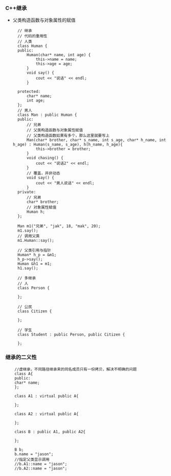 ### C++继承  

- 父类构造函数与对象属性的赋值  

        // 继承
        // 代码的重用性
        // 人类
        class Human {
        public:
            Human(char* name, int age) {
                this->name = name;
                this->age = age;
            }
            void say() {
                cout << "说话" << endl;
            }

        protected:
            char* name;
            int age;
        };
        // 男人
        class Man : public Human {
        public:
            // 兄弟
            // 父类构造函数与对象属性赋值
            // 父类构造函数如果有多个，那么这里就要写上
            Man(char* brother, char* s_name, int s_age, char* h_name, int h_age) : Human(s_name, s_age), h(h_name, h_age){
                this->brother = brother;
            }
            void chasing() {
                cout << "说话2" << endl;
            }
            // 覆盖，并非动态
            void say() {
                cout << "男人说话" << endl;
            }
        private:
            // 兄弟
            char* brother;
            // 对象属性赋值
            Human h;
        };

        Man m1("兄弟", "jak", 18, "mak", 20);
        m1.say();
        // 调用父类
        m1.Human::say();

        // 父类引用与指针
        Human* h_p = &m1;
        h_p->say();
        Human &h1 = m1;
        h1.say();        

        // 多继承
        // 人
        class Person {

        };

        // 公民
        class Citizen {

        };

        // 学生
        class Student : public Person, public Citizen {

        };

### 继承的二义性

        //虚继承，不同路径继承来的同名成员只有一份拷贝，解决不明确的问题
        class A{
        public:
        char* name;
        };

        class A1 : virtual public A{

        };

        class A2 : virtual public A{

        };

        class B : public A1, public A2{

        };

        B b;
        b.name = "jason";
        //指定父类显示调用
        //b.A1::name = "jason";
        //b.A2::name = "jason";